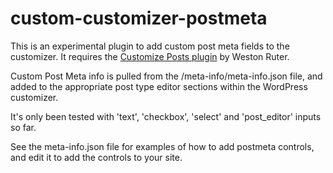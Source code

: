 # custom-customizer-postmeta

This is an experimental plugin to add custom post meta fields to the customizer. It requires the [Customize Posts plugin](https://github.com/xwp/wp-customize-posts) by Weston Ruter.

Custom Post Meta info is pulled from the /meta-info/meta-info.json file, and added to the appropriate post type editor sections within the WordPress customizer.

It's only been tested with 'text', 'checkbox', 'select' and 'post_editor' inputs so far.

See the meta-info.json file for examples of how to add postmeta controls, and edit it to add the controls to your site. 
